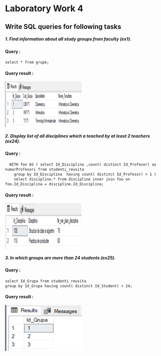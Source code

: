 # Laboratory Work 4

## Write SQL queries for following tasks
##### 1. Find information about all study groups from faculty (ex1).
#### Query : 
```
select * from grupe;
```
#### Query result : 
<img  align="center" width="250" height="150" src="screenshots/ex1.PNG">

##### 2. Display list of all disciplines which a teached by at least 2 teachers (ex24).
#### Query : 
```
  WITH foo AS (	select Id_Disciplina ,count( distinct Id_Profesor) as numarProfesori from studenti_reusita
	group by Id_Disciplina  having count( distinct Id_Profesor) > 1 )
	select discipline.* from discipline inner join foo on foo.Id_Disciplina = discipline.Id_Disciplina;
```
#### Query result : 
<img  align="center" width="250" height="150" src="screenshots/ex24.PNG">

##### 3. In which groups are more than 24 students (ex25).
#### Query : 
```
select Id_Grupa from studenti_reusita 
group by Id_Grupa having count( distinct Id_Student) > 24;
```
#### Query result : 
<img  align="center" width="250" height="150" src="screenshots/ex25.PNG">




